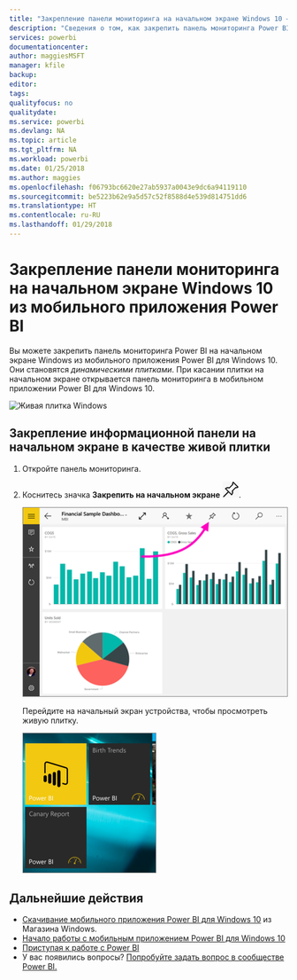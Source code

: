 ```yaml
---
title: "Закрепление панели мониторинга на начальном экране Windows 10 — мобильное приложение Power BI"
description: "Сведения о том, как закрепить панель мониторинга Power BI на начальном экране Windows 10 из мобильного приложения Power BI для просмотра краткого обзора важных показателей."
services: powerbi
documentationcenter: 
author: maggiesMSFT
manager: kfile
backup: 
editor: 
tags: 
qualityfocus: no
qualitydate: 
ms.service: powerbi
ms.devlang: NA
ms.topic: article
ms.tgt_pltfrm: NA
ms.workload: powerbi
ms.date: 01/25/2018
ms.author: maggies
ms.openlocfilehash: f06793bc6620e27ab5937a0043e9dc6a94119110
ms.sourcegitcommit: be5223b62e9a5d57c52f8588d4e539d814751dd6
ms.translationtype: HT
ms.contentlocale: ru-RU
ms.lasthandoff: 01/29/2018
---
```

# <a name="pin-a-dashboard-to-your-windows-10-start-screen-from-the-power-bi-mobile-app"></a>Закрепление панели мониторинга на начальном экране Windows 10 из мобильного приложения Power BI
Вы можете закрепить панель мониторинга Power BI на начальном экране Windows из мобильного приложения Power BI для Windows 10. Они становятся *динамическими плитками*. При касании плитки на начальном экране открывается панель мониторинга в мобильном приложении Power BI для Windows 10.

![Живая плитка Windows](media/mobile-pin-dashboard-start-screen-windows-10-phone-app/power-bi-windows-10-pin-start-screen.png)

## <a name="pin-a-dashboard-to-your-start-screen-as-a-live-tile"></a>Закрепление информационной панели на начальном экране в качестве живой плитки
1. Откройте панель мониторинга.
2. Коснитесь значка **Закрепить на начальном экране** ![Значок "Закрепить на начальном экране"](media/mobile-pin-dashboard-start-screen-windows-10-phone-app/power-bi-windows-10-pin-start-icon.png).
   
   ![Верхняя панель мобильного приложения Windows 10](media/mobile-pin-dashboard-start-screen-windows-10-phone-app/power-bi-windows-10-pin-start.png)
   
   Перейдите на начальный экран устройства, чтобы просмотреть живую плитку.
   
   ![Живая плитка Windows 10](media/mobile-pin-dashboard-start-screen-windows-10-phone-app/pbi_win10ph_startscrn.png)

## <a name="next-steps"></a>Дальнейшие действия
* [Скачивание мобильного приложения Power BI для Windows 10](http://go.microsoft.com/fwlink/?LinkID=526478) из Магазина Windows.  
* [Начало работы с мобильным приложением Power BI для Windows 10](mobile-windows-10-phone-app-get-started.md)  
* [Приступая к работе с Power BI](service-get-started.md)
* У вас появились вопросы? [Попробуйте задать вопрос в сообществе Power BI.](http://community.powerbi.com/)

